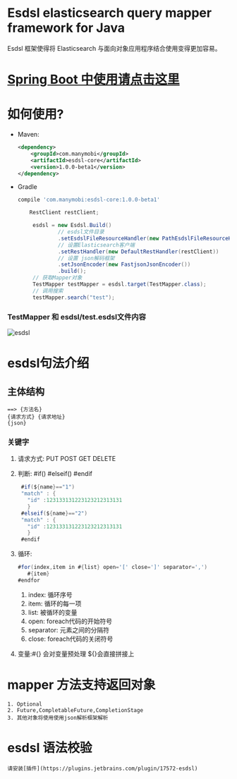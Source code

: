 Esdsl elasticsearch query mapper framework for Java
===============================================

Esdsl 框架使得将 Elasticsearch 与面向对象应用程序结合使用变得更加容易。

# [Spring Boot 中使用请点击这里](https://github.com/manymobi/esdsl-spring)

# 如何使用?
   -   Maven:
       ```xml
       <dependency>
           <groupId>com.manymobi</groupId>
           <artifactId>esdsl-core</artifactId>
           <version>1.0.0-beta1</version>
       </dependency>
       ```
   -   Gradle
       ```groovy
       compile 'com.manymobi:esdsl-core:1.0.0-beta1'
       ```
       
```java
       RestClient restClient;

        esdsl = new Esdsl.Build()
                // esdsl文件目录
                .setEsdslFileResourceHandler(new PathEsdslFileResourceHandler(new File("src/test/resources/")))   
                // 设置Elasticsearch客户端
                .setRestHandler(new DefaultRestHandler(restClient))
                // 设置 json解码框架
                .setJsonEncoder(new FastjsonJsonEncoder())
                .build();
        // 获取Mapper对象
        TestMapper testMapper = esdsl.target(TestMapper.class);
        // 调用搜索
        testMapper.search("test");
```

### TestMapper 和 esdsl/test.esdsl文件内容 
![esdsl](./images/esdsl.png)

# esdsl句法介绍
## 主体结构
    ==> {方法名}
    {请求方式} {请求地址}
    {json}
### 关键字
1. 请求方式: PUT POST GET DELETE
1. 判断: #if()  #elseif() #endif
   ```java
    #if(${name}=="1")
    "match" : {
      "id" :123133131223123212313131
      }
    #elseif(${name}=="2")
    "match" : {
      "id" :123133131223123212313131
      }
    #endif
    ```
1. 循环:  
    ```java
    #for(index,item in #{list} open='[' close=']' separator=',')
       #{item}
    #endfor
    ```
    1. index: 循环序号
    1. item: 循环的每一项
    1. list: 被循环的变量
    1. open: foreach代码的开始符号
    1. separator: 元素之间的分隔符
    1. close: foreach代码的关闭符号
    
1. 变量:#{} 会对变量预处理   ${}会直接拼接上

# mapper 方法支持返回对象
    1. Optional
    2. Future,CompletableFuture,CompletionStage
    3. 其他对象将使用使用json解析框架解析

# esdsl 语法校验
    请安装[插件](https://plugins.jetbrains.com/plugin/17572-esdsl)
